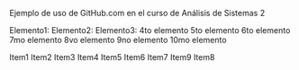 Ejemplo de uso de GitHub.com en el curso de Análisis de Sistemas 2


Elemento1:
Elemento2:
Elemento3:
4to elemento
5to elemento
6to elemento
7mo elemento
8vo elemento
9no elemento
10mo elemento


Item1
Item2
Item3
Item4
Item5
Item6
Item7
Item9
Item8

